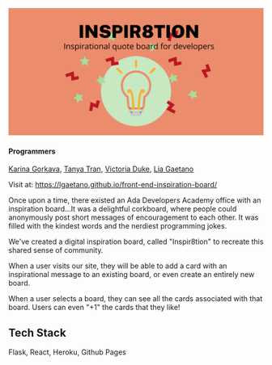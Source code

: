 ![Banner](public/Inspir8tion_Board_Banner.png)
#### Programmers
<a href="https://github.com/Infernormal">Karina Gorkava</a>,
<a href="https://github.com/tt-ht">Tanya Tran</a>,
<a href="https://github.com/VictoriaDuke">Victoria Duke</a>,
<a href="https://github.com/lgaetano">Lia Gaetano</a>

Visit at: https://lgaetano.github.io/front-end-inspiration-board/

Once upon a time, there existed an Ada Developers Academy office with an inspiration board...It was a delightful corkboard, where people could anonymously post short messages of encouragement to each other. It was filled with the kindest words and the nerdiest programming jokes.

We've created a digital inspiration board, called "Inspir8tion" to recreate this shared sense of community. 

When a user visits our site, they will be able to add a card with an inspirational message to an existing board, or even create an entirely new board. 

When a user selects a board, they can see all the cards associated with that board. Users can even "+1" the cards that they like!

## Tech Stack

Flask, React, Heroku, Github Pages

